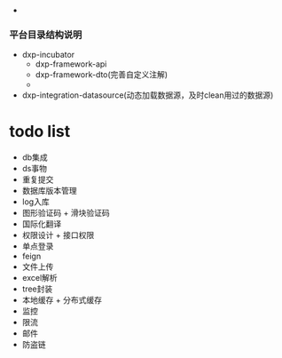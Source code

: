 
- 





### 平台目录结构说明 
- dxp-incubator
    - dxp-framework-api
    - dxp-framework-dto(完善自定义注解)
    - 
- dxp-integration-datasource(动态加载数据源，及时clean用过的数据源)



# todo list


- db集成
- ds事物
- 重复提交
- 数据库版本管理
- log入库
- 图形验证码 + 滑块验证码
- 国际化翻译
- 权限设计 + 接口权限
- 单点登录
- feign
- 文件上传
- excel解析
- tree封装
- 本地缓存 + 分布式缓存
- 监控
- 限流
- 邮件 
- 防盗链